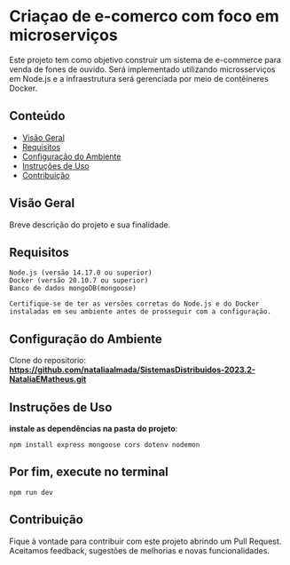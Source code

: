 # Criaçao de e-comerco com foco em microserviços

Este projeto tem como objetivo construir um sistema de e-commerce para venda de fones de ouvido. Será implementado utilizando microsserviços em Node.js e a infraestrutura será gerenciada por meio de contêineres Docker.

## Conteúdo

- [Visão Geral](#visão-geral)
- [Requisitos](#requisitos)
- [Configuração do Ambiente](#configuração-do-ambiente)
- [Instruções de Uso](#instruções-de-uso)
- [Contribuição](#contribuição)

## Visão Geral

Breve descrição do projeto e sua finalidade.

## Requisitos
  
    Node.js (versão 14.17.0 ou superior)
    Docker (versão 20.10.7 ou superior)
    Banco de dados mongoDB(mongoose)
    
    Certifique-se de ter as versões corretas do Node.js e do Docker instaladas em seu ambiente antes de prosseguir com a configuração.
    
## Configuração do Ambiente

  Clone do repositorio: **https://github.com/nataliaalmada/SistemasDistribuidos-2023.2-NataliaEMatheus.git**
 
## Instruções de Uso

  **instale as dependências na pasta do projeto**:
  
    npm install express mongoose cors dotenv nodemon
    
## Por fim, execute no terminal

    npm run dev
 
## Contribuição

Fique à vontade para contribuir com este projeto abrindo um Pull Request. Aceitamos feedback, sugestões de melhorias e novas funcionalidades.

